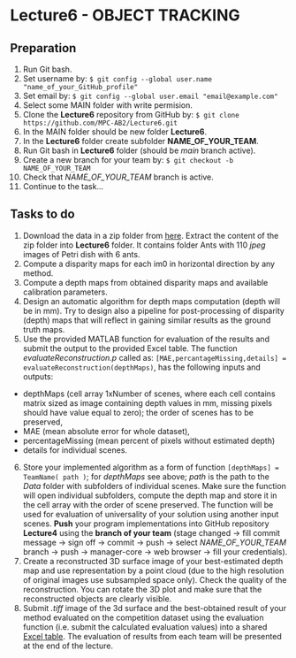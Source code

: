 # Lecture6 - OBJECT TRACKING

## Preparation

1. Run Git bash.
2. Set username by: `$ git config --global user.name "name_of_your_GitHub_profile"`
3. Set email by: `$ git config --global user.email "email@example.com"`
4. Select some MAIN folder with write permision.
5. Clone the **Lecture6** repository from GitHub by: `$ git clone https://github.com/MPC-AB2/Lecture6.git`
6. In the MAIN folder should be new folder **Lecture6**.
7. In the **Lecture6** folder create subfolder **NAME_OF_YOUR_TEAM**.
8. Run Git bash in **Lecture6** folder (should be *main* branch active).
9. Create a new branch for your team by: `$ git checkout -b NAME_OF_YOUR_TEAM`
10. Check that  *NAME_OF_YOUR_TEAM* branch is active.
11. Continue to the task...

## Tasks to do

1. Download the data in a zip folder from [here](https://www.vut.cz/www_base/vutdisk.php?i=286442a8c1). Extract the content of the zip folder into **Lecture6** folder. It contains folder Ants with 110 *jpeg* images of Petri dish with 6 ants.
2. Compute a disparity maps for each im0 in horizontal direction by any method.
3. Compute a depth maps from obtained disparity maps and available calibration parameters.
4. Design an automatic algorithm for depth maps computation (depth will be in mm). Try to design also a pipeline for post-processing of disparity (depth) maps that will reflect in gaining similar results as the ground truth maps. 
5. Use the provided MATLAB function for evaluation of the results and submit the output to the provided Excel table. The function *evaluateReconstruction.p* called as:
`[MAE,percantageMissing,details] = evaluateReconstruction(depthMaps)`,
has the following inputs and outputs:
  * depthMaps (cell array 1xNumber of scenes, where each cell contains matrix sized as image containing depth values in mm, missing pixels should have value equal to zero); the order of scenes has to be preserved,
  * MAE (mean absolute error for whole dataset),
  * percentageMissing (mean percent of pixels without estimated depth)
  * details for individual scenes.
6. Store your implemented algorithm as a form of function `[depthMaps] = TeamName( path )`; for *depthMaps* see above; *path* is the path to the *Data* folder with subfolders of individual scenes. Make sure the function will open individual subfolders, compute the depth map and store it in the cell array with the order of scene preserved. The function will be used for evaluation of universality of your solution using another input scenes. **Push** your program implementations into GitHub repository **Lecture4** using the **branch of your team** (stage changed -> fill commit message -> sign off -> commit -> push -> select *NAME_OF_YOUR_TEAM* branch -> push -> manager-core -> web browser -> fill your credentials).
7. Create a reconstructed 3D surface image of your best-estimated depth map and use representation by a point cloud (due to the high resolution of original images use subsampled
space only). Check the quality of the reconstruction. You can rotate the 3D plot and make sure that the reconstructed objects are clearly visible.
8. Submit *.tiff* image of the 3d surface and the best-obtained result of your method evaluated on the competition dataset using the evaluation function (i.e. submit the calculated evaluation values) into a shared [Excel table](https://docs.google.com/spreadsheets/d/1_cAuTqY7bAdAE_-ORHeWioJ7d9sKWocp/edit?usp=sharing&ouid=105272487043795807825&rtpof=true&sd=true). The evaluation of results from each team will be presented at the end of the lecture.
